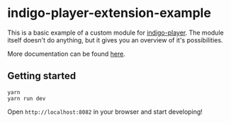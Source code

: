 # indigo-player-extension-example

This is a basic example of a custom module for [indigo-player](https://github.com/matvp91/indigo-player). The module itself doesn't do anything, but it gives you an overview of it's possibilities.

More documentation can be found [here](https://matvp91.github.io/indigo-player/#/CreateAModule).

## Getting started

```
yarn
yarn run dev
```
Open `http://localhost:8082` in your browser and start developing!

